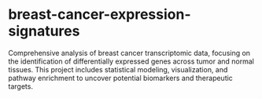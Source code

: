# breast-cancer-expression-signatures
Comprehensive analysis of breast cancer transcriptomic data, focusing on the identification of differentially expressed genes across tumor and normal tissues. This project includes statistical modeling, visualization, and pathway enrichment to uncover potential biomarkers and therapeutic targets.
